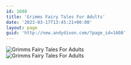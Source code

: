 ```yaml
---
id: 1608
title: 'Grimms Fairy Tales For Adults'
date: '2023-03-17T13:45:21+00:00'
layout: page
guid: 'http://new.andydixon.com/?page_id=1608'
---
```


![Grimms Fairy Tales For Adults](https://i0.wp.com/assets.g8x2.ldn.idrivee2-23.com/posters/Grimms%20Fairy%20Tales%20For%20Adults%2001.jpg?w=1200&ssl=1 "Grimms Fairy Tales For Adults")  
![Grimms Fairy Tales For Adults](https://i0.wp.com/assets.g8x2.ldn.idrivee2-23.com/posters/Grimms%20Fairy%20Tales%20For%20Adults%2002.jpg?w=1200&ssl=1 "Grimms Fairy Tales For Adults")